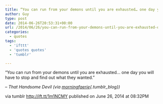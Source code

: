 ```yaml
---
title: “You can run from your demons until you are exhausted… one day you will have to stop and find out…”
author: Guy
type: post
date: 2014-06-26T20:53:31+00:00
url: /2014/06/26/you-can-run-from-your-demons-until-you-are-exhausted-one-day-you-will-have-to-stop-and-find-out/
categories:
  - quotes
tags:
  - 'ifttt'
  - 'quotes quotes'
  - 'tumblr'

---
```

“You can run from your demons until you are exhausted… one day you will have to stop and find out what they wanted.”

&#8211; _That Handsome Devil (via [morningfaerie][1]{.tumblr_blog})_

via tumblr http://ift.tt/1m1NCMY published on June 26, 2014 at 08:32PM

 [1]: http://ift.tt/Tnhgj1